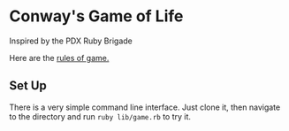 # Conway's Game of Life

Inspired by the PDX Ruby Brigade

Here are the [rules of game.](https://en.wikipedia.org/wiki/Conway%27s_Game_of_Life)


## Set Up
There is a very simple command line interface. Just clone it, then navigate to the directory and run ```ruby lib/game.rb``` to try it.
